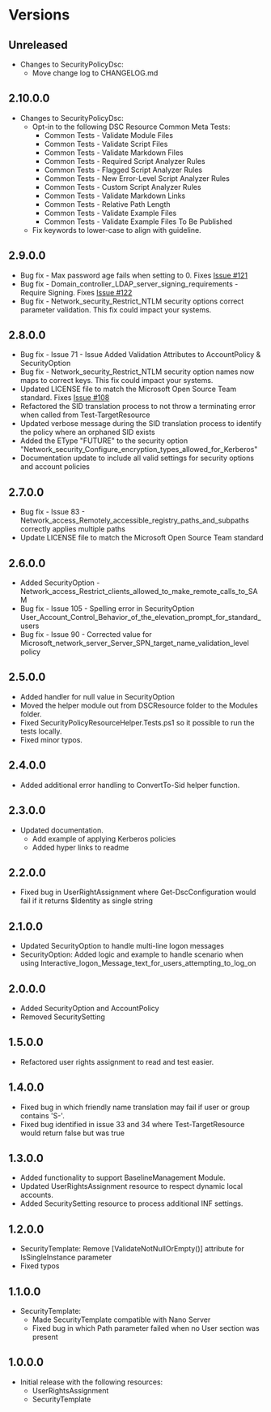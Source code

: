 # Versions

## Unreleased

* Changes to SecurityPolicyDsc:
  * Move change log to CHANGELOG.md

## 2.10.0.0

* Changes to SecurityPolicyDsc:
  * Opt-in to the following DSC Resource Common Meta Tests:
    * Common Tests - Validate Module Files
    * Common Tests - Validate Script Files
    * Common Tests - Validate Markdown Files
    * Common Tests - Required Script Analyzer Rules
    * Common Tests - Flagged Script Analyzer Rules
    * Common Tests - New Error-Level Script Analyzer Rules
    * Common Tests - Custom Script Analyzer Rules
    * Common Tests - Validate Markdown Links
    * Common Tests - Relative Path Length
    * Common Tests - Validate Example Files
    * Common Tests - Validate Example Files To Be Published
  * Fix keywords to lower-case to align with guideline.

## 2.9.0.0

* Bug fix - Max password age fails when setting to 0. Fixes [Issue #121](https://github.com/PowerShell/SecurityPolicyDsc/issues/121)
* Bug fix - Domain_controller_LDAP_server_signing_requirements - Require Signing.  Fixes [Issue #122](https://github.com/PowerShell/SecurityPolicyDsc/issues/122)
* Bug fix - Network_security_Restrict_NTLM security options correct parameter validation. This fix could impact your systems.

## 2.8.0.0

* Bug fix - Issue 71 - Issue Added Validation Attributes to AccountPolicy & SecurityOption
* Bug fix - Network_security_Restrict_NTLM security option names now maps to correct keys. This fix could impact your systems.
* Updated LICENSE file to match the Microsoft Open Source Team standard. Fixes [Issue #108](https://github.com/PowerShell/SecurityPolicyDsc/issues/108)
* Refactored the SID translation process to not throw a terminating error when called from Test-TargetResource
* Updated verbose message during the SID translation process to identify the policy where an orphaned SID exists
* Added the EType "FUTURE" to the security option "Network\_security\_Configure\_encryption\_types\_allowed\_for\_Kerberos"
* Documentation update to include all valid settings for security options and account policies

## 2.7.0.0

* Bug fix - Issue 83 - Network_access_Remotely_accessible_registry_paths_and_subpaths correctly applies multiple paths
* Update LICENSE file to match the Microsoft Open Source Team standard

## 2.6.0.0

* Added SecurityOption - Network_access_Restrict_clients_allowed_to_make_remote_calls_to_SAM
* Bug fix - Issue 105 - Spelling error in SecurityOption User_Account_Control_Behavior_of_the_elevation_prompt_for_standard_users
* Bug fix - Issue 90 - Corrected value for Microsoft_network_server_Server_SPN_target_name_validation_level policy

## 2.5.0.0

* Added handler for null value in SecurityOption
* Moved the helper module out from DSCResource folder to the Modules folder.
* Fixed SecurityPolicyResourceHelper.Tests.ps1 so it possible to run the tests
  locally.
* Fixed minor typos.

## 2.4.0.0

* Added additional error handling to ConvertTo-Sid helper function.

## 2.3.0.0

* Updated documentation.
  * Add example of applying Kerberos policies
  * Added hyper links to readme

## 2.2.0.0

* Fixed bug in UserRightAssignment where Get-DscConfiguration would fail if it returns $Identity as single string

## 2.1.0.0

* Updated SecurityOption to handle multi-line logon messages
* SecurityOption: Added logic and example to handle scenario when using Interactive_logon_Message_text_for_users_attempting_to_log_on

## 2.0.0.0

* Added SecurityOption and AccountPolicy
* Removed SecuritySetting

## 1.5.0.0

* Refactored user rights assignment to read and test easier.

## 1.4.0.0

* Fixed bug in which friendly name translation may fail if user or group contains 'S-'.
* Fixed bug identified in issue 33 and 34 where Test-TargetResource would return false but was true

## 1.3.0.0

* Added functionality to support BaselineManagement Module.
* Updated UserRightsAssignment resource to respect dynamic local accounts.
* Added SecuritySetting resource to process additional INF settings.

## 1.2.0.0

* SecurityTemplate: Remove [ValidateNotNullOrEmpty()] attribute for IsSingleInstance parameter
* Fixed typos

## 1.1.0.0

* SecurityTemplate:
  * Made SecurityTemplate compatible with Nano Server
  * Fixed bug in which Path parameter failed when no User section was present

## 1.0.0.0

* Initial release with the following resources:
  * UserRightsAssignment
  * SecurityTemplate
